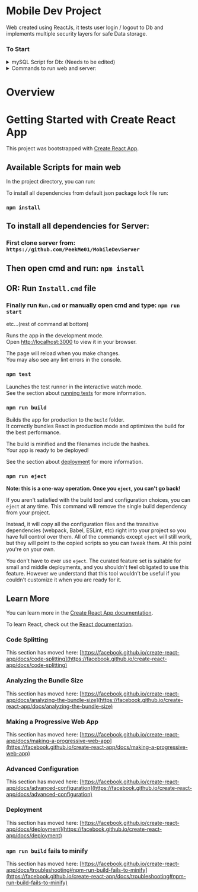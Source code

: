 # Mobile Dev Project
Web created using ReactJs, it tests user login / logout to Db and implements multiple security layers for safe Data storage.

### To Start
<details>
<summary>mySQL Script for Db: (Needs to be edited)</summary>
<br>  

```sql
create database mobileDevdb;
use mobileDevdb;

create table accounts(
id int primary key auto_increment,
username varchar(255),
email varchar(255),
password varchar(612),
profilePic LONGBLOB,
authenticated boolean
);

create table location(
id int primary key auto_increment,
address varchar(512),
city varchar(255),
latitude double,
longitude double,
description varchar(512),
timeZone varchar(255)
);

CREATE TABLE hotels (
    hotelId INT PRIMARY KEY AUTO_INCREMENT,
    name VARCHAR(255),
    rating FLOAT,
    description VARCHAR(9999),
    location INT,
    FOREIGN KEY (location) REFERENCES location(id)
);

CREATE TABLE hotelImages (
    id INT PRIMARY KEY AUTO_INCREMENT,
    hotelId int,
    alt VARCHAR(255),
    imageHDUrl LONGBLOB,
    imageUrl LONGBLOB,
    FOREIGN KEY (hotelId) REFERENCES hotels(hotelId)
);



-- Example of querry selection of all images of hotel with id = 2:
/*  SELECT hi.*
FROM hotelImages hi
JOIN hotelImageMapping him ON hi.id = him.imageId
WHERE him.hotelId = 2;  */




create table rooms(
roomId int primary key auto_increment,
price float,
size varchar(100),
hotelId int,
FOREIGN KEY (hotelId) REFERENCES hotels(hotelId)
);

CREATE TABLE roomImages (
    id INT PRIMARY KEY AUTO_INCREMENT,
    alt VARCHAR(255),
    imageHDUrl LONGBLOB,
    imageUrl LONGBLOB,
    roomId int,
    FOREIGN KEY (roomId) REFERENCES rooms(roomId)
);




create table flights(
flightId int primary key auto_increment,
name varchar(255),
departure_location int,
destination int,
departure_time varchar(255),
FOREIGN KEY (departure_location) REFERENCES location(id),
FOREIGN KEY (destination) REFERENCES location(id)
);

CREATE TABLE flightImages (
    id INT PRIMARY KEY AUTO_INCREMENT,
    alt VARCHAR(255),
    imageHDUrl LONGBLOB,
    imageUrl LONGBLOB,
    flightId int,
    FOREIGN KEY (flightId) REFERENCES flights(flightId)
);


create table trips(
id int primary key auto_increment,
trip_name varchar(255),
user_id int ,
flight_id int,
booked_roomId int,
FOREIGN KEY (user_id) REFERENCES accounts(id),
FOREIGN KEY (flight_id) REFERENCES flights(flightId),
FOREIGN KEY (booked_roomId) REFERENCES rooms(roomId)
);

-- Drop the trigger if it exists
DROP TRIGGER IF EXISTS denyDuplicateAccount;
DELIMITER //
CREATE TRIGGER denyDuplicateAccount
BEFORE INSERT 
ON accounts 
FOR EACH ROW 
BEGIN
    DECLARE duplicateCount INT;

    SELECT COUNT(*) INTO duplicateCount FROM accounts WHERE email = NEW.email;

    IF duplicateCount > 0 THEN
        SIGNAL SQLSTATE '45000'
        SET MESSAGE_TEXT = 'Duplicate entry is not allowed';
    END IF;
END;
//
DELIMITER ;
```

</details>

<details>
<summary>Commands to run web and server:</summary>
<br>
-Web: for now its (not in server dir)

```
npm start 
```

<br>
-Server: 

```
cd Server 
```
```
npm run devStart
```
</details>

#
# Overview  

# Getting Started with Create React App

This project was bootstrapped with [Create React App](https://github.com/facebook/create-react-app).


## Available Scripts for main web

In the project directory, you can run:

To install all dependencies from default json package lock file run:
### `npm install`
## To install all dependencies for Server:
### First clone server from: `https://github.com/PeekMe01/MobileDevServer`
## Then open cmd and run: `npm install`
## OR: Run `Install.cmd` file
### Finally run `Run.cmd` or manually open cmd and type: `npm run start`


etc...(rest of command at bottom)


Runs the app in the development mode.\
Open [http://localhost:3000](http://localhost:3000) to view it in your browser.

The page will reload when you make changes.\
You may also see any lint errors in the console.

### `npm test`

Launches the test runner in the interactive watch mode.\
See the section about [running tests](https://facebook.github.io/create-react-app/docs/running-tests) for more information.

### `npm run build`

Builds the app for production to the `build` folder.\
It correctly bundles React in production mode and optimizes the build for the best performance.

The build is minified and the filenames include the hashes.\
Your app is ready to be deployed!

See the section about [deployment](https://facebook.github.io/create-react-app/docs/deployment) for more information.

### `npm run eject`

**Note: this is a one-way operation. Once you `eject`, you can't go back!**

If you aren't satisfied with the build tool and configuration choices, you can `eject` at any time. This command will remove the single build dependency from your project.

Instead, it will copy all the configuration files and the transitive dependencies (webpack, Babel, ESLint, etc) right into your project so you have full control over them. All of the commands except `eject` will still work, but they will point to the copied scripts so you can tweak them. At this point you're on your own.

You don't have to ever use `eject`. The curated feature set is suitable for small and middle deployments, and you shouldn't feel obligated to use this feature. However we understand that this tool wouldn't be useful if you couldn't customize it when you are ready for it.

## Learn More

You can learn more in the [Create React App documentation](https://facebook.github.io/create-react-app/docs/getting-started).

To learn React, check out the [React documentation](https://reactjs.org/).

### Code Splitting

This section has moved here: [https://facebook.github.io/create-react-app/docs/code-splitting](https://facebook.github.io/create-react-app/docs/code-splitting)

### Analyzing the Bundle Size

This section has moved here: [https://facebook.github.io/create-react-app/docs/analyzing-the-bundle-size](https://facebook.github.io/create-react-app/docs/analyzing-the-bundle-size)

### Making a Progressive Web App

This section has moved here: [https://facebook.github.io/create-react-app/docs/making-a-progressive-web-app](https://facebook.github.io/create-react-app/docs/making-a-progressive-web-app)

### Advanced Configuration

This section has moved here: [https://facebook.github.io/create-react-app/docs/advanced-configuration](https://facebook.github.io/create-react-app/docs/advanced-configuration)

### Deployment

This section has moved here: [https://facebook.github.io/create-react-app/docs/deployment](https://facebook.github.io/create-react-app/docs/deployment)

### `npm run build` fails to minify

This section has moved here: [https://facebook.github.io/create-react-app/docs/troubleshooting#npm-run-build-fails-to-minify](https://facebook.github.io/create-react-app/docs/troubleshooting#npm-run-build-fails-to-minify)
